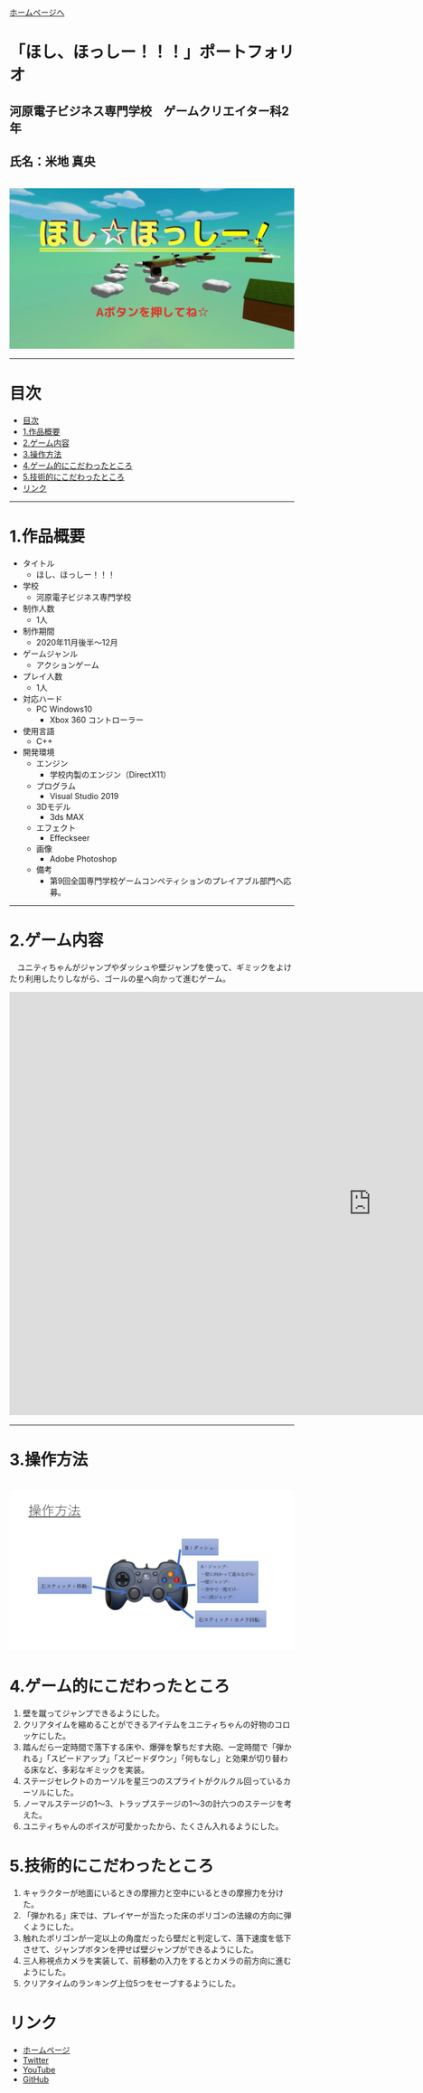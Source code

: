 <link href="stylesheet.css" rel="stylesheet"></link>

<a href = "https://yonema.github.io/Portfolio_HomePage/">ホームページへ</a>

# **「ほし、ほっしー！！！」ポートフォリオ**<!-- omit in toc -->
## 河原電子ビジネス専門学校　ゲームクリエイター科2年
## 氏名：米地 真央

<br><!-- タイトル画像 -->
<img src = images/title.jpg class = titleImage>
<br>

***

# 目次
- [目次](#目次)
- [1.作品概要](#1作品概要)
- [2.ゲーム内容](#2ゲーム内容)
- [3.操作方法](#3操作方法)
- [4.ゲーム的にこだわったところ](#4ゲーム的にこだわったところ)
- [5.技術的にこだわったところ](#5技術的にこだわったところ)
- [リンク](#リンク)

***

# 1.作品概要
* タイトル
  * ほし、ほっしー！！！
* 学校
  * 河原電子ビジネス専門学校
* 制作人数
  * 1人
* 制作期間
  * 2020年11月後半～12月
* ゲームジャンル
  * アクションゲーム
* プレイ人数
  * 1人
* 対応ハード
  * PC Windows10
    * Xbox 360 コントローラー
* 使用言語
  * C++
* 開発環境
  * エンジン
    * 学校内製のエンジン（DirectX11）
  * プログラム
    * Visual Studio 2019
  * 3Dモデル
    * 3ds MAX
  * エフェクト
    * Effeckseer
  * 画像
    * Adobe Photoshop
  * 備考
    * 第9回全国専門学校ゲームコンペティションのプレイアブル部門へ応募。

***

# 2.ゲーム内容
&emsp;ユニティちゃんがジャンプやダッシュや壁ジャンプを使って、ギミックをよけたり利用したりしながら、ゴールの星へ向かって進むゲーム。

<section class = googleSlide>
<iframe src="https://docs.google.com/presentation/d/e/2PACX-1vSCB56lOQCzDbV2ar0Mh3ChBLZwccBVhl4rYzAFaheUj9eclZB8IHqKZCcbu5PFoGoC--0cChbJ21D_/embed?start=false&loop=false&delayms=3000" frameborder="0" width="1280" height="749" allowfullscreen="true" mozallowfullscreen="true" webkitallowfullscreen="true"></iframe>
</section>

***

# 3.操作方法

<br><!-- 操作説明の画像 -->
<img src = images/Instructions.jpg class = normalImage>
<br>

# 4.ゲーム的にこだわったところ

1. 壁を蹴ってジャンプできるようにした。
2. クリアタイムを縮めることができるアイテムをユニティちゃんの好物のコロッケにした。
3. 踏んだら一定時間で落下する床や、爆弾を撃ちだす大砲、一定時間で「弾かれる」「スピードアップ」「スピードダウン」「何もなし」と効果が切り替わる床など、多彩なギミックを実装。
4. ステージセレクトのカーソルを星三つのスプライトがクルクル回っているカーソルにした。
5. ノーマルステージの1～3、トラップステージの1～3の計六つのステージを考えた。
6. ユニティちゃんのボイスが可愛かったから、たくさん入れるようにした。

# 5.技術的にこだわったところ
1. キャラクターが地面にいるときの摩擦力と空中にいるときの摩擦力を分けた。
2. 「弾かれる」床では、プレイヤーが当たった床のポリゴンの法線の方向に弾くようにした。
3. 触れたポリゴンが一定以上の角度だったら壁だと判定して、落下速度を低下させて、ジャンプボタンを押せば壁ジャンプができるようにした。
4. 三人称視点カメラを実装して、前移動の入力をするとカメラの前方向に進むようにした。
5. クリアタイムのランキング上位5つをセーブするようにした。

# リンク

* <a href = "https://yonema.github.io/Portfolio_HomePage/" target="_blank" >ホームページ</a>
* <a href = "https://twitter.com/MaoYoneji" target="_blank">Twitter</a>
* <a href = "https://www.youtube.com/channel/UC03BQEviN9mx7Y-QmyndPuw" target="_blank">YouTube</a>
* <a href = "https://github.com/yonema" target="_blank">GitHub</a>